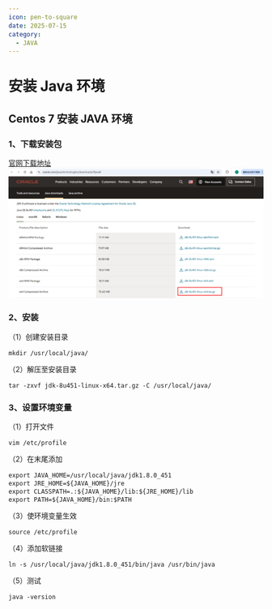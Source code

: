 ```yaml
---
icon: pen-to-square
date: 2025-07-15
category:
  - JAVA
---
```


# 安装 Java 环境

## Centos 7 安装 JAVA 环境
### 1、下载安装包
[官网下载地址](http://www.oracle.com/technetwork/java/javase/downloads/jdk8-downloads-2133151.html)
![down_jdk_package.png](images/down_jdk_package.png)
### 2、安装
（1）创建安装目录
```shell
mkdir /usr/local/java/
```
（2）解压至安装目录
```shell
tar -zxvf jdk-8u451-linux-x64.tar.gz -C /usr/local/java/
```
### 3、设置环境变量
（1）打开文件
```shell
vim /etc/profile
```
（2）在末尾添加
```shell
export JAVA_HOME=/usr/local/java/jdk1.8.0_451
export JRE_HOME=${JAVA_HOME}/jre
export CLASSPATH=.:${JAVA_HOME}/lib:${JRE_HOME}/lib
export PATH=${JAVA_HOME}/bin:$PATH
```
（3）使环境变量生效
```shell
source /etc/profile
```
（4）添加软链接
```shell
ln -s /usr/local/java/jdk1.8.0_451/bin/java /usr/bin/java
```
（5）测试
```shell
java -version
```
